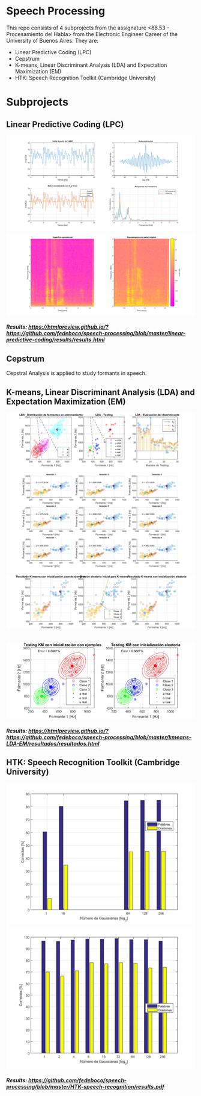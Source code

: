 # Speech Processing

This repo consists of 4 subprojects from the assignature <86.53 - Procesamiento del Habla> from the Electronic Engineer Career of the University of Buenos Aires. They are:

* Linear Predictive Coding (LPC)
* Cepstrum
* K-means, Linear Discriminant Analysis (LDA) and Expectation Maximization (EM)
* HTK: Speech Recognition Toolkit (Cambridge University)

# Subprojects

## Linear Predictive Coding (LPC)

![]()<img src="https://github.com/fedeboco/speech-processing/blob/master/linear-predictive-coding/results/ej_fantasia_v3_01.png?raw=true">
![]()<img src="https://github.com/fedeboco/speech-processing/blob/master/linear-predictive-coding/results/ej_fantasia_v3_03.png?raw=true">

##### Results: https://htmlpreview.github.io/?https://github.com/fedeboco/speech-processing/blob/master/linear-predictive-coding/results/results.html

## Cepstrum

Cepstral Analysis is applied to study formants in speech.

## K-means, Linear Discriminant Analysis (LDA) and Expectation Maximization (EM)

![]()<img src="https://github.com/fedeboco/speech-processing/blob/master/kmeans-LDA-EM/resultados/practica6_v8_01.png?raw=true">
![]()<img src="https://github.com/fedeboco/speech-processing/blob/master/kmeans-LDA-EM/resultados/practica6_v8_03.png?raw=true">
![]()<img src="https://github.com/fedeboco/speech-processing/blob/master/kmeans-LDA-EM/resultados/practica6_v8_04.png?raw=true">
![]()<p align="center"><img src="https://github.com/fedeboco/speech-processing/blob/master/kmeans-LDA-EM/resultados/practica6_v8_05.png?raw=true">
</p>

##### Results: https://htmlpreview.github.io/?https://github.com/fedeboco/speech-processing/blob/master/kmeans-LDA-EM/resultados/resultados.html

## HTK: Speech Recognition Toolkit (Cambridge University)

![]()<img src="https://github.com/fedeboco/speech-processing/blob/master/HTK-speech-recognition/results-assets/resultados.jpg?raw=true">
![]()<img src="https://github.com/fedeboco/speech-processing/blob/master/HTK-speech-recognition/results-assets/resultadosgf.jpg?raw=true">

##### Results: https://github.com/fedeboco/speech-processing/blob/master/HTK-speech-recognition/results.pdf
